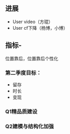 
## 进展
* User video（方琨）
* User cf下降（杨博，小博）

## 指标-

位置靠后，位置靠后个性化

### 第二季度目标：

* 留存
* 时长
* 变现

### Q1精品质建设
### Q2建模与结构化加强
